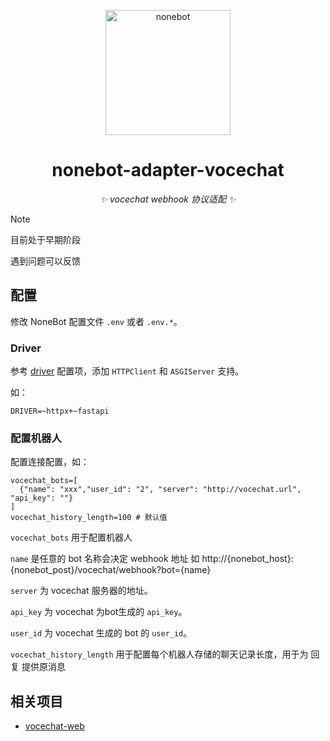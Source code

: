 <p align="center">
  <a href="https://nonebot.dev/"><img src="https://nonebot.dev/logo.png" width="200" height="200" alt="nonebot"></a>
</p>

<div align="center">

# nonebot-adapter-vocechat

_✨ vocechat webhook 协议适配 ✨_

</div>

> [!NOTE]
> 目前处于早期阶段
> 
> 遇到问题可以反馈


## 配置

修改 NoneBot 配置文件 `.env` 或者 `.env.*`。

### Driver

参考 [driver](https://nonebot.dev/docs/appendices/config#driver) 配置项，添加 `HTTPClient` 和 `ASGIServer` 支持。

如：

```dotenv
DRIVER=~httpx+~fastapi
```

### 配置机器人

配置连接配置，如：

```dotenv
vocechat_bots=[
  {"name": "xxx","user_id": "2", "server": "http://vocechat.url", "api_key": ""}
]
vocechat_history_length=100 # 默认值
```

`vocechat_bots` 用于配置机器人

`name` 是任意的 bot 名称会决定 webhook 地址 如 http://{nonebot_host}:{nonebot_post}/vocechat/webhook?bot={name}

`server` 为 vocechat 服务器的地址。

`api_key` 为 vocechat 为bot生成的 `api_key`。

`user_id` 为 vocechat 生成的 bot 的 `user_id`。

`vocechat_history_length` 用于配置每个机器人存储的聊天记录长度，用于为 回复 提供原消息

## 相关项目

- [vocechat-web](https://github.com/Privoce/vocechat-web)
